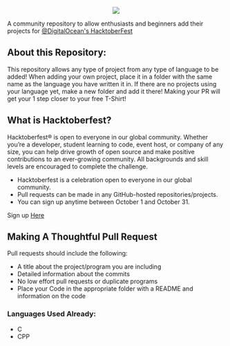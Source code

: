 
<p align="center">
<img src="https://hacktoberfest.digitalocean.com/assets/HF-full-logo-b05d5eb32b3f3ecc9b2240526104cf4da3187b8b61963dd9042fdc2536e4a76c.svg">
</p>

A community repository to allow enthusiasts and beginners add their projects for [@DigitalOcean's HacktoberFest](https://hacktoberfest.digitalocean.com)
## About this Repository:

This repository allows any type of project from any type of language to be added! When adding your own project, place it in a folder with the same name as the language you have written it in. If there are no projects using your language yet, make a new folder and add it there! Making your PR will get your 1 step closer to your free T-Shirt!

## What is Hacktoberfest?

 Hacktoberfest® is open to everyone in our global community. Whether you’re a developer, student learning to code, event host, or company of any size, you can help drive growth of open source and make positive contributions to an ever-growing community. All backgrounds and skill levels are encouraged to complete the challenge.

- Hacktoberfest is a celebration open to everyone in our global community.
- Pull requests can be made in any GitHub-hosted repositories/projects.
- You can sign up anytime between October 1 and October 31.

Sign up [Here](https://hacktoberfest.digitalocean.com)

## Making A Thoughtful Pull Request

Pull requests should include the following:

- A title about the project/program you are including
- Detailed information about the commits
- No low effort pull requests or duplicate programs
- Place your Code in the appropriate folder with a README and information on the code


### Languages Used Already:

- C
- CPP
